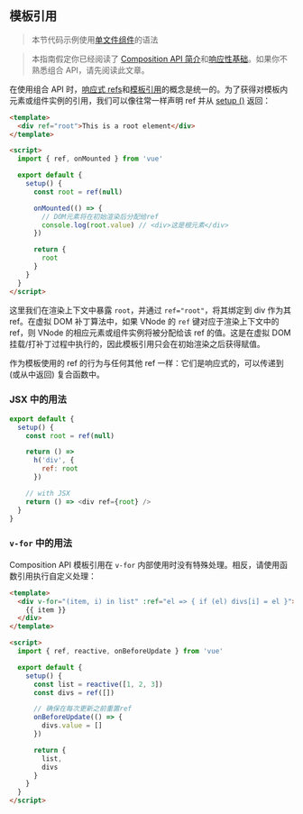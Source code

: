 ## 模板引用

> 本节代码示例使用[单文件组件](single-file-component.html)的语法

> 本指南假定你已经阅读了 [Composition API 简介](composition-api-introduction.html)和[响应性基础](reactivity-fundamentals.html)。如果你不熟悉组合 API，请先阅读此文章。

在使用组合 API 时，[响应式 refs](reactivity-fundamentals.html#creating-standalone-reactive-values-as-refs)和[模板引用](component-template-refs.html)的概念是统一的。为了获得对模板内元素或组件实例的引用，我们可以像往常一样声明 ref 并从 [setup ()](composition-api-setup.html) 返回：

```html
<template> 
  <div ref="root">This is a root element</div>
</template>

<script>
  import { ref, onMounted } from 'vue'

  export default {
    setup() {
      const root = ref(null)

      onMounted(() => {
        // DOM元素将在初始渲染后分配给ref
        console.log(root.value) // <div>这是根元素</div>
      })

      return {
        root
      }
    }
  }
</script>
```

这里我们在渲染上下文中暴露 `root`，并通过 `ref="root"`，将其绑定到 div 作为其 ref。在虚拟 DOM 补丁算法中，如果 VNode 的 `ref` 键对应于渲染上下文中的 ref，则 VNode 的相应元素或组件实例将被分配给该 ref 的值。这是在虚拟 DOM 挂载/打补丁过程中执行的，因此模板引用只会在初始渲染之后获得赋值。

作为模板使用的 ref 的行为与任何其他 ref 一样：它们是响应式的，可以传递到 (或从中返回) 复合函数中。

### JSX 中的用法

```js
export default {
  setup() {
    const root = ref(null)

    return () =>
      h('div', {
        ref: root
      })

    // with JSX
    return () => <div ref={root} />
  }
}
```

###  `v-for` 中的用法

Composition API 模板引用在 `v-for` 内部使用时没有特殊处理。相反，请使用函数引用执行自定义处理：

```html
<template>
  <div v-for="(item, i) in list" :ref="el => { if (el) divs[i] = el }">
    {{ item }}
  </div>
</template>

<script>
  import { ref, reactive, onBeforeUpdate } from 'vue'

  export default {
    setup() {
      const list = reactive([1, 2, 3])
      const divs = ref([])

      // 确保在每次更新之前重置ref
      onBeforeUpdate(() => {
        divs.value = []
      })

      return {
        list,
        divs
      }
    }
  }
</script>
```
